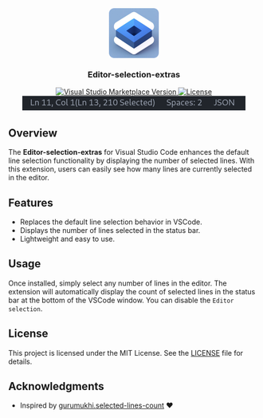 <div align="center">
    <img align="center" alt="icon" width="100" src="https://github.com/remigermain/vscode-line-count/blob/main/icon.png?raw=true"> 
    <h3>
        Editor-selection-extras
    </h3>
    <a href="https://marketplace.visualstudio.com/items?itemName=editor-selection-extras">
        <img src="https://img.shields.io/visual-studio-marketplace/v/editor-selection-extras&amp;label=Marketplace&logo=visual-studio-code" alt="Visual Studio Marketplace Version" />
    </a>
    <a href="https://github.com/remigermain/vscode-line-count/blob/main/LICENSE">
    <img src="https://img.shields.io/badge/license-MIT-blue" alt="License" />
    </a>
    <br />
    <img src="https://github.com/remigermain/vscode-line-count/blob/main/img/image.png?raw=true" alt="preview" >
</div>

## Overview

The **Editor-selection-extras** for Visual Studio Code enhances the default line selection functionality by displaying the number of selected lines. With this extension, users can easily see how many lines are currently selected in the editor.

## Features

- Replaces the default line selection behavior in VSCode.
- Displays the number of lines selected in the status bar.
- Lightweight and easy to use.


## Usage

Once installed, simply select any number of lines in the editor. The extension will automatically display the count of selected lines in the status bar at the bottom of the VSCode window.
You can disable the `Editor selection`.

## License

This project is licensed under the MIT License. See the [LICENSE](LICENSE) file for details.

## Acknowledgments

- Inspired by [gurumukhi.selected-lines-count](https://marketplace.visualstudio.com/items?itemName=gurumukhi.selected-lines-count) :heart:
